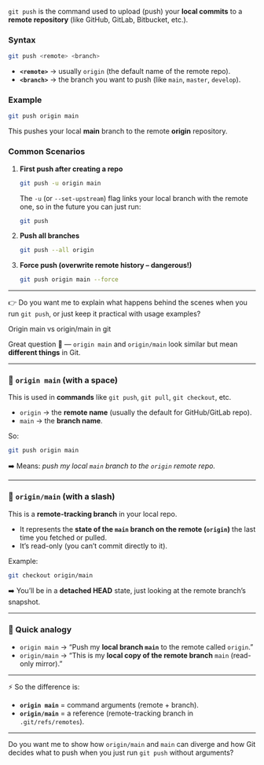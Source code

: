 `git push` is the command used to upload (push) your **local commits** to a **remote repository** (like GitHub, GitLab, Bitbucket, etc.).

### Syntax

```bash
git push <remote> <branch>
```

* **`<remote>`** → usually `origin` (the default name of the remote repo).
* **`<branch>`** → the branch you want to push (like `main`, `master`, `develop`).

### Example

```bash
git push origin main
```

This pushes your local **main** branch to the remote **origin** repository.

### Common Scenarios

1. **First push after creating a repo**

   ```bash
   git push -u origin main
   ```

   The `-u` (or `--set-upstream`) flag links your local branch with the remote one, so in the future you can just run:

   ```bash
   git push
   ```

2. **Push all branches**

   ```bash
   git push --all origin
   ```

3. **Force push (overwrite remote history – dangerous!)**

   ```bash
   git push origin main --force
   ```

---

👉 Do you want me to explain what happens behind the scenes when you run `git push`, or just keep it practical with usage examples?






Origin main vs origin/main in git

Great question 🙂 — `origin main` and `origin/main` look similar but mean **different things** in Git.

---

### 🔹 `origin main` (with a space)

This is used in **commands** like `git push`, `git pull`, `git checkout`, etc.

* `origin` → the **remote name** (usually the default for GitHub/GitLab repo).
* `main` → the **branch name**.

So:

```bash
git push origin main
```

➡️ Means: *push my local `main` branch to the `origin` remote repo.*

---

### 🔹 `origin/main` (with a slash)

This is a **remote-tracking branch** in your local repo.

* It represents the **state of the `main` branch on the remote (`origin`)** the last time you fetched or pulled.
* It’s read-only (you can’t commit directly to it).

Example:

```bash
git checkout origin/main
```

➡️ You’ll be in a **detached HEAD** state, just looking at the remote branch’s snapshot.

---

### 📌 Quick analogy

* `origin main` → “Push my **local branch `main`** to the remote called `origin`.”
* `origin/main` → “This is my **local copy of the remote branch** `main` (read-only mirror).”

---

⚡ So the difference is:

* **`origin main`** = command arguments (remote + branch).
* **`origin/main`** = a reference (remote-tracking branch in `.git/refs/remotes`).

---

Do you want me to show how `origin/main` and `main` can diverge and how Git decides what to push when you just run `git push` without arguments?




